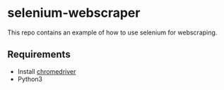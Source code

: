# selenium-webscraper
This repo contains an example of how to use selenium for webscraping. 

## Requirements
- Install [chromedriver](https://sites.google.com/a/chromium.org/chromedriver/downloads)
- Python3
